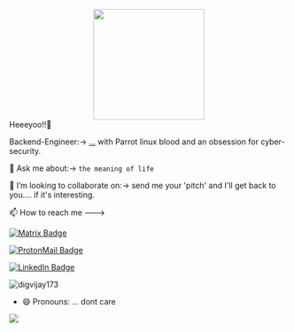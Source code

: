 
<div id="header" align="center">
  <img src="https://media.giphy.com/media/xTcnSWYZvafyhEACBO/giphy.gif" width="200"/>
</div>
Heeeyoo!!👋
<p>
<a>
  Backend-Engineer:-> 
   <a href="https://www.credly.com/badges/988b58f6-5576-4c7c-b93b-c4d8dfd7dad3/public_url">...</a>
with Parrot linux blood and an obsession for cyber-security.

💬 Ask me about:-> `the meaning of life`
<p>
👯 I’m looking to collaborate on:-> send me your 'pitch' and I'll get back to you.... if it's interesting.
  <p>
📫 How to reach me --->
<p>
<a href="https://matrix.to/#/@aaronms1:matrix.org">
  <img src="https://img.shields.io/badge/Matrix-blue?style=for-the-badge&logo=matrix&logoColor=white" alt="Matrix Badge"/>
<p>
    <p>
<a href="mailto: amsanon1@proton.me">
    <img src="https://img.shields.io/badge/ProtonMail-blue?style=for-the-badge&logo=protonmail&logoColor=white" alt="ProtonMail Badge"/>
    <p>
        <p>
<a href="www.linkedin.com/in/aaron-jrnetworksecurityengineer">
  <img src="https://img.shields.io/badge/LinkedIn-blue?style=for-the-badge&logo=linkedin&logoColor=white" alt="LinkedIn Badge"/>
</a>
  <p>
    <p align="left"> 
      
      
<img src="https://komarev.com/ghpvc/?username=USERNAME&label=Views&color=blue&style=plastic" alt="digvijay173" />
      
      
 <p>

- 😄 Pronouns: ... dont care
<!--

**aaronms1/aaronms1** is a ✨ _special_ ✨ repository because its `README.md` (this file) appears on your GitHub profile.
Here are some ideas to get you started:
- 🔭 I’m currently working on ...
-🌱 I’m currently learning Backend development
- 👯 I’m looking to collaborate on anything
- 🤔 I’m looking for help with ...
- 💬 Ask me about: what I'm working on, as most of the projects are private.
- 📫 How to reach me-->
  <a href="https://github.com/aaronms1">
  <img align="center" src="https://github-readme-stats.vercel.app/api/top-langs/?username=aaronms1&theme=light&hide_langs_below=1" />
</a>
